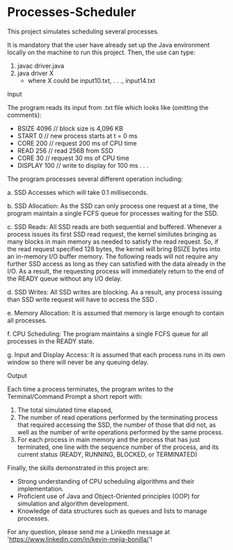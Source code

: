 # Processes-Scheduler
This project simulates scheduling several processes.

It is mandatory that the user have already set up the Java environment locally on the machine to run this project. Then, the use can type:
1. javac driver.java
2. java driver X
   * where X could be input10.txt, . . ., input14.txt

Input

The program reads its input from .txt file which looks like (omitting the comments):
* BSIZE 4096  //  block size is 4,096 KB
* START    0  //  new process starts at t = 0 ms 
* CORE   200  // request 200 ms of CPU time
* READ   256  // read 256B from SSD 
* CORE   30   // request 30 ms of CPU time 
* DISPLAY 100 // write to display for 100 ms
. . .


The program processes several different operation including:

a. SSD Accesses which will take 0.1 milliseconds.

b. SSD Allocation: As the SSD can only process one request at  a  time, the program maintain a  single FCFS queue for processes waiting for the SSD.

c. SSD  Reads:  All  SSD  reads  are both  sequential  and buffered.  Whenever  a  process  issues  its  first  SSD  read request, the  kernel similutes bringing as many blocks in main 
memory as needed to satisfy the read request. So, if the read request  specified  128  bytes,  the  kernel  will  bring  BSIZE bytes into an in-memory I/O buffer memory.  The following reads will not require any further SSD access as long as they can satisfied with the data already in the I/O. As a result, the requesting process will immediately return to the end of the READY queue without any I/O delay.

d. SSD  Writes:  All  SSD  writes are blocking.  As  a  result, any  process  issuing  than  SSD  write  request  will  have  to access the SSD .

e. Memory Allocation: It is assumed that memory is large enough to contain all processes. 

f. CPU  Scheduling:  The program  maintains  a  single FCFS queue for all processes in the READY state.

g. Input and Display Access: It is assumed that each process runs in its own window so there will never be any queuing delay.


Output

Each time a process terminates, the program writes to the Terminal/Command Prompt a short report with:
1. The total simulated time elapsed, 
2. The  number  of  read  operations  performed  by  the terminating process that required accessing the SSD, the number of those that did not, as well as the number of write operations performed by the same process. 
3. For each process in main memory and the process that has just terminated, one line with the sequence number of the process, and its current status (READY, RUNNING, BLOCKED, or TERMINATED)

Finally, the skills demonstrated in this project are:
* Strong understanding of CPU scheduling algorithms and their implementation.
* Proficient use of Java and Object-Oriented principles (OOP) for simulation and algorithm development.
* Knowledge of data structures such as queues and lists to manage processes.

For any question, please send me a LinkedIn message at 'https://www.linkedin.com/in/kevin-mejia-bonilla/'!


